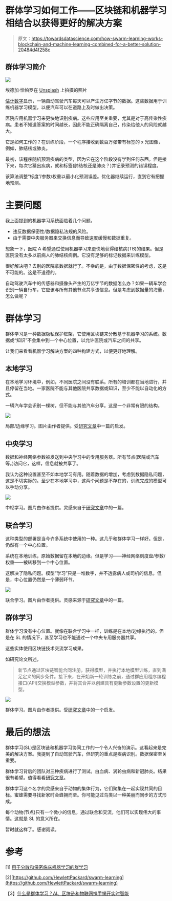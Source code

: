 # 群体学习如何工作——区块链和机器学习相结合以获得更好的解决方案

> 原文：<https://towardsdatascience.com/how-swarm-learning-works-blockchain-and-machine-learning-combined-for-a-better-solution-20484d4f258c>

## 群体学习简介

![](img/b96fb892a9f7918d7e1da5f50c60a389.png)

埃德加·恰帕罗在 [Unsplash](https://unsplash.com?utm_source=medium&utm_medium=referral) 上拍摄的照片

[估计数字](https://datacenterfrontier.com/rolling-zettabytes-quantifying-the-data-impact-of-connected-cars/)显示，一辆自动驾驶汽车每天可以产生万亿字节的数据。这些数据用于训练机器学习模型，以便汽车可以在道路上及时做出决策。

医院应用机器学习来更快地识别疾病。这些应用至关重要，尤其是对于高传染性疾病。患者不知道答案的时间越长，因此不能正确隔离自己，传染给他人的风险就越大。

它是如何工作的？在训练阶段，一个程序接收到数百万张带有标签的 x 光图像，例如，肺结核或肺炎。

最初，该程序随机预测疾病的类型，因为它在这个阶段没有学到任何东西。但是接下来，每次它猜出疾病，就和标签(肺结核还是肺炎？)并记录预测的错误程度。

该算法调整“标度”/参数/权重以最小化预测误差。优化器继续运行，直到它有把握地预测。

# 主要问题

我上面提到的机器学习系统面临着几个问题。

*   违反数据保密性/数据隐私法规的风险。
*   由于需要中央服务器来交换信息而导致速度缓慢和数据重复。

想象一下，医院 A 希望通过使用机器学习来更快地获得结核病(TB)的结果。但是医院没有太多以前病人的肺结核病例。它没有足够的标记数据来训练模型。

很好解决吧？去别的医院拿数据就行了。不幸的是，由于数据保密性的考虑，这是不可能的。这是不道德的。

自动驾驶汽车中的传感器和摄像头产生的万亿字节的数据怎么办？如果一辆车学会识别一辆自行车，它应该与所有其他节点共享该信息。但是考虑到数据量的海量，怎么做呢？

# 群体学习

群体学习是一种数据隐私保护框架，它使用区块链来分散基于机器学习的系统。数据或“知识”不会集中到一个中心位置，以允许医院或汽车之间的共享。

让我们来看看机器学习解决方案的四种构建方式，以便更好地理解。

## 本地学习

在本地学习环境中，例如，不同医院之间没有联系。所有的培训都在当地进行，并且停留在当地。一家医院不能与其他医院共享数据或知识，至少不能以自动化的方式。

一辆汽车学会识别一棵树，但不能与其他汽车分享。这是一个非常有限的结构。

![](img/71d5dc3253da7aba905e4c440d1af686.png)

局部/边缘学习。图片由作者提供。受[研究文章](https://www.nature.com/articles/s41586-021-03583-3)中一篇的启发。

## 中央学习

数据和神经网络参数被发送到中央学习中的专用服务器。所有节点(医院或汽车等。)访问它，这样，信息就被共享了。

我认为这种设置甚至不如本地学习有用。随着数据的增加，考虑到数据隐私问题，这是不切实际的。至少在本地学习中，这两个问题是不存在的，训练完成的模型可以手动分享。

![](img/8e5c5f9088a24b0fcd5293edd907f230.png)

中枢学习。图片由作者提供。灵感来自于[研究文章](https://www.nature.com/articles/s41586-021-03583-3)中的一篇。

## 联合学习

这种类型的部署是当今许多系统中使用的一种。这几乎和群体学习一样好。但是，仍然有一个中心位置。

系统在本地训练，原始数据留在本地的边缘。但是学习——神经网络刻度盘/参数/权重——被转移到一个中心位置。

这解决了隐私问题。模型“学习”只是一堆数字，并不透露病人或司机的信息。但是，中心位置仍然是一个薄弱环节。

![](img/2ce4978baf6d1c53cab1cc605d737dac.png)

联合学习。图片由作者提供。灵感来源于[研究文章](https://www.nature.com/articles/s41586-021-03583-3)中的一篇。

## 群体学习

群体学习没有中心位置。就像在联合学习中一样，训练是在本地/边缘执行的。但是在 SL 的情况下，甚至学习也不能通过一个中央专用服务器共享。

这些实体使用区块链技术交流学习成果。

如研究论文所述，

> 新节点通过区块链智能合同注册，获得模型，并执行本地模型训练，直到满足定义的同步条件。接下来，在开始新一轮训练之前，通过群应用程序编程接口(API)交换模型参数，并将其合并以创建具有更新参数设置的更新模型。

![](img/31a0824afd40227ce9ef557ba5f4a269.png)

群体学习。图片由作者提供。受[研究文章](https://www.nature.com/articles/s41586-021-03583-3)中的一个启发。

# 最后的想法

群体学习(SL)是区块链和机器学习协同工作的一个令人兴奋的演示。这看起来是完美的解决方案。我提到了自动驾驶汽车，但研究的重点是疾病识别。数据保密至关重要。

群体学习背后的团队对三种疾病进行了测试。白血病、涡轮虫病和新冠肺炎。结果很有希望。值得看看[研究文章](https://www.nature.com/articles/s41586-021-03583-3)。

群体学习这个名字的灵感来自于动物的集体行为，它们聚集在一起实现共同的目标。蜜蜂需要寻找新家时会蜂拥而至。你可能见过鸟类以一种美丽而同步的方式形成。

每个动物(节点)只有一个微小的信息，通过联合和交流，他们可以实现伟大的事情。这就是 SL 的意义所在。

暂时就这样了。感谢阅读。

# 参考

[1] [用于分散和保密临床机器学习的群学习](https://www.nature.com/articles/s41586-021-03583-3)

[2][https://github.com/HewlettPackard/swarm-learning](https://github.com/HewlettPackard/swarm-learning)

【3】[什么是群体学习？AI、区块链和物联网携手揭开实时智能](https://www.youtube.com/watch?v=c29CjxfJNTY)